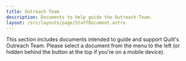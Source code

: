 ```yaml
---
title: Outreach Team
description: Documents to help guide the Outreach Team.
layout: /src/layouts/page/StaffDocument.astro
---
```


This section includes documents intended to guide and support Quilt's Outreach Team. Please select a document from
the menu to the left (or hidden behind the button at the top if you're on a mobile device).
